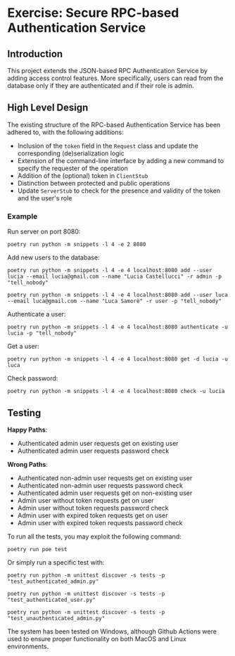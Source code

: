 # Exercise: Secure RPC-based Authentication Service

## Introduction
This project extends the JSON-based RPC Authentication Service by adding access control features. More specifically, users can read from the database only if they are authenticated and if their role is admin. 

## High Level Design
The existing structure of the RPC-based Authentication Service has been adhered to, with the following additions:
- Inclusion of the `token` field in the `Request` class and update the corresponding (de)serialization logic
- Extension of the command-line interface by adding a new command to specify the requester of the operation
- Addition of the (optional) token in `ClientStub` 
- Distinction between protected and public operations
- Update `ServerStub` to check for the presence and validity of the token and the user's role

### Example
Run server on port 8080:
```
poetry run python -m snippets -l 4 -e 2 8080
```

Add new users to the database:
```
poetry run python -m snippets -l 4 -e 4 localhost:8080 add --user lucia --email lucia@gmail.com --name "Lucia Castellucci" -r admin -p "tell_nobody"

poetry run python -m snippets -l 4 -e 4 localhost:8080 add --user luca --email luca@gmail.com --name "Luca Samorè" -r user -p "tell_nobody"
```

Authenticate a user:
```
poetry run python -m snippets -l 4 -e 4 localhost:8080 authenticate -u lucia -p "tell_nobody"
```

Get a user:
```
poetry run python -m snippets -l 4 -e 4 localhost:8080 get -d lucia -u luca
```

Check password:
```
poetry run python -m snippets -l 4 -e 4 localhost:8080 check -u lucia
```

## Testing
**Happy Paths**:
- Authenticated admin user requests get on existing user
- Authenticated admin user requests password check

**Wrong Paths**:
- Authenticated non-admin user requests get on existing user
- Authenticated non-admin user requests password check
- Authenticated admin user requests get on non-existing user
- Admin user without token requests get on user
- Admin user without token requests password check
- Admin user with expired token requests get on user
- Admin user with expired token requests password check

To run all the tests, you may exploit the following command:

```
poetry run poe test
```

Or simply run a specific test with:

```
poetry run python -m unittest discover -s tests -p "test_authenticated_admin.py"

poetry run python -m unittest discover -s tests -p "test_authenticated_user.py"

poetry run python -m unittest discover -s tests -p "test_unauthenticated_admin.py"
```

The system has been tested on Windows, although Github Actions were used to ensure proper functionality on both MacOS and Linux environments.
